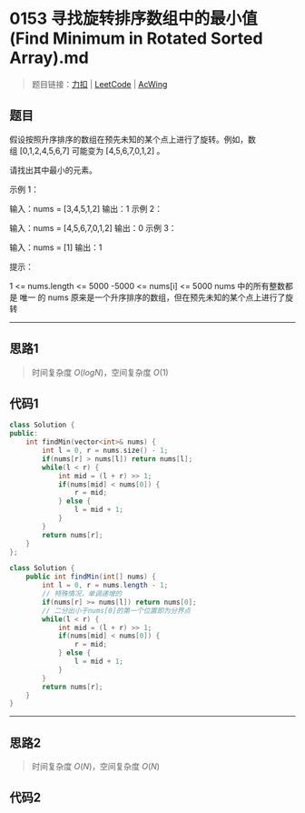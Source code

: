 # 0153 寻找旋转排序数组中的最小值(Find Minimum in Rotated Sorted Array).md

> 题目链接：[力扣](https://leetcode-cn.com/problems/find-minimum-in-rotated-sorted-array/) | [LeetCode](https://leetcode.com/problems/find-minimum-in-rotated-sorted-array/) | [AcWing](3)

## 题目

假设按照升序排序的数组在预先未知的某个点上进行了旋转。例如，数组 [0,1,2,4,5,6,7] 可能变为 [4,5,6,7,0,1,2] 。

请找出其中最小的元素。

示例 1：

输入：nums = [3,4,5,1,2]
输出：1
示例 2：

输入：nums = [4,5,6,7,0,1,2]
输出：0
示例 3：

输入：nums = [1]
输出：1

提示：

1 <= nums.length <= 5000
-5000 <= nums[i] <= 5000
nums 中的所有整数都是 唯一 的
nums 原来是一个升序排序的数组，但在预先未知的某个点上进行了旋转

---

## 思路1

> 时间复杂度 $O(logN)$，空间复杂度 $O(1)$

## 代码1

```cpp
class Solution {
public:
    int findMin(vector<int>& nums) {
        int l = 0, r = nums.size() - 1;
        if(nums[r] > nums[l]) return nums[l];
        while(l < r) {
            int mid = (l + r) >> 1;
            if(nums[mid] < nums[0]) {
                r = mid;
            } else {
                l = mid + 1;
            }
        }
        return nums[r];
    }
};
```

```java
class Solution {
    public int findMin(int[] nums) {
        int l = 0, r = nums.length - 1;
        // 特殊情况，单调递增的
        if(nums[r] >= nums[l]) return nums[0];
        // 二分出小于nums[0]的第一个位置即为分界点
        while(l < r) {
            int mid = (l + r) >> 1;
            if(nums[mid] < nums[0]) {
                r = mid;
            } else {
                l = mid + 1;
            }
        }
        return nums[r];
    }
}
```

---

## 思路2

> 时间复杂度 $O(N)$，空间复杂度 $O(N)$

## 代码2

```cpp

```
